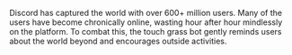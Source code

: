 Discord has captured the world with over 600+ million users. Many of the users have become 
chronically online, wasting hour after hour mindlessly on the platform. To combat this,
the touch grass bot gently reminds users about the world beyond and encourages outside
activities.
